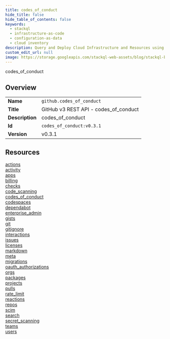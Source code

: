 ```yaml
---
title: codes_of_conduct
hide_title: false
hide_table_of_contents: false
keywords:
  - stackql
  - infrastructure-as-code
  - configuration-as-data
  - cloud inventory
description: Query and Deploy Cloud Infrastructure and Resources using SQL
custom_edit_url: null
image: https://storage.googleapis.com/stackql-web-assets/blog/stackql-blog-post-featured-image.png
---
```

codes_of_conduct  
    

## Overview
<table><tbody>
<tr><td><b>Name</b></td><td><code>github.codes_of_conduct</code></td></tr>
<tr><td><b>Title</b></td><td>GitHub v3 REST API - codes_of_conduct</td></tr>
<tr><td><b>Description</b></td><td>codes_of_conduct</td></tr>
<tr><td><b>Id</b></td><td><code>codes_of_conduct:v0.3.1</code></td></tr>
<tr><td><b>Version</b></td><td>v0.3.1</td></tr>
</tbody></table>

## Resources
<div class="row">
<div class="providerDocColumn">
<a href="/docs/providers/github/codes_of_conduct/actions">actions</a><br />
<a href="/docs/providers/github/codes_of_conduct/activity">activity</a><br />
<a href="/docs/providers/github/codes_of_conduct/apps">apps</a><br />
<a href="/docs/providers/github/codes_of_conduct/billing">billing</a><br />
<a href="/docs/providers/github/codes_of_conduct/checks">checks</a><br />
<a href="/docs/providers/github/codes_of_conduct/code_scanning">code_scanning</a><br />
<a href="/docs/providers/github/codes_of_conduct/codes_of_conduct">codes_of_conduct</a><br />
<a href="/docs/providers/github/codes_of_conduct/codespaces">codespaces</a><br />
<a href="/docs/providers/github/codes_of_conduct/dependabot">dependabot</a><br />
<a href="/docs/providers/github/codes_of_conduct/enterprise_admin">enterprise_admin</a><br />
<a href="/docs/providers/github/codes_of_conduct/gists">gists</a><br />
<a href="/docs/providers/github/codes_of_conduct/git">git</a><br />
<a href="/docs/providers/github/codes_of_conduct/gitignore">gitignore</a><br />
<a href="/docs/providers/github/codes_of_conduct/interactions">interactions</a><br />
<a href="/docs/providers/github/codes_of_conduct/issues">issues</a><br />
<a href="/docs/providers/github/codes_of_conduct/licenses">licenses</a><br />
</div>
<div class="providerDocColumn">
<a href="/docs/providers/github/codes_of_conduct/markdown">markdown</a><br />
<a href="/docs/providers/github/codes_of_conduct/meta">meta</a><br />
<a href="/docs/providers/github/codes_of_conduct/migrations">migrations</a><br />
<a href="/docs/providers/github/codes_of_conduct/oauth_authorizations">oauth_authorizations</a><br />
<a href="/docs/providers/github/codes_of_conduct/orgs">orgs</a><br />
<a href="/docs/providers/github/codes_of_conduct/packages">packages</a><br />
<a href="/docs/providers/github/codes_of_conduct/projects">projects</a><br />
<a href="/docs/providers/github/codes_of_conduct/pulls">pulls</a><br />
<a href="/docs/providers/github/codes_of_conduct/rate_limit">rate_limit</a><br />
<a href="/docs/providers/github/codes_of_conduct/reactions">reactions</a><br />
<a href="/docs/providers/github/codes_of_conduct/repos">repos</a><br />
<a href="/docs/providers/github/codes_of_conduct/scim">scim</a><br />
<a href="/docs/providers/github/codes_of_conduct/search">search</a><br />
<a href="/docs/providers/github/codes_of_conduct/secret_scanning">secret_scanning</a><br />
<a href="/docs/providers/github/codes_of_conduct/teams">teams</a><br />
<a href="/docs/providers/github/codes_of_conduct/users">users</a><br />
</div>
</div>
